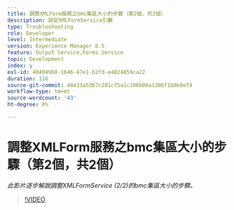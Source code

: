 ```yaml
---
title: 調整XMLForm服務之bmc集區大小的步驟（第2個，共2個）
description: 設定XMLFormService引數
type: Troubleshooting
role: Developer
level: Intermediate
version: Experience Manager 6.5
feature: Output Service,Forms Service
topic: Development
index: y
exl-id: 404049b8-1646-47e1-b2fd-e4024859ca22
duration: 116
source-git-commit: 48433a5367c281cf5a1c106b08a1306f1b0e8ef4
workflow-type: tm+mt
source-wordcount: '43'
ht-degree: 0%

---
```



# 調整XMLForm服務之bmc集區大小的步驟（第2個，共2個）

*此影片逐步解說調整XMLFormService (2/2)的bmc集區大小的步驟。*

>[!VIDEO](https://video.tv.adobe.com/v/335553?quality=12&learn=on)
